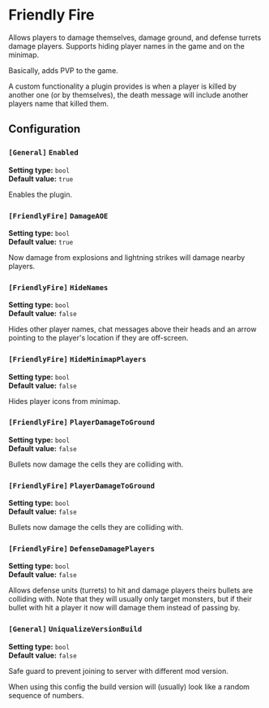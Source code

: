 
# Friendly Fire

Allows players to damage themselves, damage ground, and defense turrets damage players. Supports hiding player names in the game and on the minimap.

Basically, adds PVP to the game.

A custom functionality a plugin provides is when a player is killed by another one (or by themselves), the death message will include another players name that killed them.

## Configuration

### `[General]` `Enabled`

**Setting type:** `bool` \
**Default value:** `true`

Enables the plugin.

### `[FriendlyFire]` `DamageAOE`

**Setting type:** `bool` \
**Default value:** `true`

Now damage from explosions and lightning strikes will damage nearby players.

### `[FriendlyFire]` `HideNames`

**Setting type:** `bool` \
**Default value:** `false`

Hides other player names, chat messages above their heads and an arrow pointing to the player's location if they are off-screen.

### `[FriendlyFire]` `HideMinimapPlayers`

**Setting type:** `bool` \
**Default value:** `false`

Hides player icons from minimap.

### `[FriendlyFire]` `PlayerDamageToGround`

**Setting type:** `bool` \
**Default value:** `false`

Bullets now damage the cells they are colliding with.

### `[FriendlyFire]` `PlayerDamageToGround`

**Setting type:** `bool` \
**Default value:** `false`

Bullets now damage the cells they are colliding with.

### `[FriendlyFire]` `DefenseDamagePlayers`

**Setting type:** `bool` \
**Default value:** `false`

Allows defense units (turrets) to hit and damage players theirs bullets are colliding with.
Note that they will usually only target monsters, but if their bullet with hit a player it now will damage them instead of passing by.

### `[General]` `UniqualizeVersionBuild`

**Setting type:** `bool` \
**Default value:** `false`

Safe guard to prevent joining to server with different mod version.

When using this config the build version will (usually) look like a random sequence of numbers.
